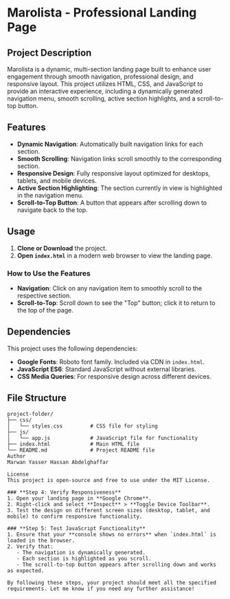 # Marolista - Professional Landing Page

## Project Description
Marolista is a dynamic, multi-section landing page built to enhance user engagement through smooth navigation, professional design, and responsive layout. This project utilizes HTML, CSS, and JavaScript to provide an interactive experience, including a dynamically generated navigation menu, smooth scrolling, active section highlights, and a scroll-to-top button.

## Features
- **Dynamic Navigation**: Automatically built navigation links for each section.
- **Smooth Scrolling**: Navigation links scroll smoothly to the corresponding section.
- **Responsive Design**: Fully responsive layout optimized for desktops, tablets, and mobile devices.
- **Active Section Highlighting**: The section currently in view is highlighted in the navigation menu.
- **Scroll-to-Top Button**: A button that appears after scrolling down to navigate back to the top.

## Usage
1. **Clone or Download** the project.
2. **Open `index.html`** in a modern web browser to view the landing page.

### How to Use the Features
- **Navigation**: Click on any navigation item to smoothly scroll to the respective section.
- **Scroll-to-Top**: Scroll down to see the "Top" button; click it to return to the top of the page.

## Dependencies
This project uses the following dependencies:
- **Google Fonts**: Roboto font family. Included via CDN in `index.html`.
- **JavaScript ES6**: Standard JavaScript without external libraries.
- **CSS Media Queries**: For responsive design across different devices.

## File Structure
```plaintext
project-folder/
├── css/
│   └── styles.css         # CSS file for styling
├── js/
│   └── app.js             # JavaScript file for functionality
├── index.html             # Main HTML file
└── README.md              # Project README file
Author
Marwan Yasser Hassan Abdelghaffar

License
This project is open-source and free to use under the MIT License.

### **Step 4: Verify Responsiveness**
1. Open your landing page in **Google Chrome**.
2. Right-click and select **Inspect** > **Toggle Device Toolbar**.
3. Test the design on different screen sizes (desktop, tablet, and mobile) to confirm responsive functionality.

### **Step 5: Test JavaScript Functionality**
1. Ensure that your **console shows no errors** when `index.html` is loaded in the browser.
2. Verify that:
   - The navigation is dynamically generated.
   - Each section is highlighted as you scroll.
   - The scroll-to-top button appears after scrolling down and works as expected.

By following these steps, your project should meet all the specified requirements. Let me know if you need any further assistance!
